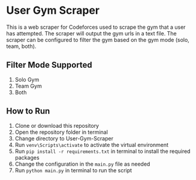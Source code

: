 # User Gym Scraper

This is a web scraper for Codeforces used to scrape the gym that a user has attempted. The scraper will output the gym urls in a text file. The scraper can be configured to filter the gym based on the gym mode (solo, team, both).

## Filter Mode Supported
1. Solo Gym
2. Team Gym
3. Both

## How to Run
1. Clone or download this repository
2. Open the repository folder in terminal
3. Change directory to User-Gym-Scraper
4. Run `venv\Scripts\activate` to activate the virtual environment
5. Run `pip install -r requirements.txt` in terminal to install the required packages
6. Change the configuration in the `main.py` file as needed
7. Run `python main.py` in terminal to run the script
